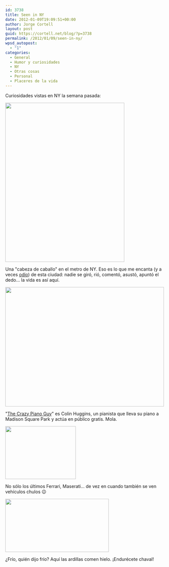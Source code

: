 ```yaml
---
id: 3738
title: Seen in NY
date: 2012-01-09T19:09:51+00:00
author: Jorge Cortell
layout: post
guid: https://cortell.net/blog/?p=3738
permalink: /2012/01/09/seen-in-ny/
wpsd_autopost:
  - "1"
categories:
  - General
  - Humor y curiosidades
  - NY
  - Otras cosas
  - Personal
  - Placeres de la vida
---
```

Curiosidades vistas en NY la semana pasada:

<img class="aligncenter" title="horse head" src="https://lh3.googleusercontent.com/-nS1DjI8xc8I/TwTlSnVoaAI/AAAAAAAAAF0/w3qOj3rZRak/w375-h500-k/20120104_172511.jpg" alt="" width="375" height="500" />

Una "cabeza de caballo" en el metro de NY. Eso es lo que me encanta (y a veces <a title="https://cortell.net/blog/es/2012/01/a-man-falls-two-walk-over-him/" href="https://cortell.net/blog/es/2012/01/a-man-falls-two-walk-over-him/" target="_blank">odio</a>) de esta ciudad: nadie se giró, rió, comentó, asustó, apuntó el dedo... la vida es así aquí.

<img class="aligncenter" title="Crazy Piano Guy" src="https://lh3.googleusercontent.com/-w3uvZUqXhBU/Twpo-QXvSGI/AAAAAAAAAIk/7BnWqjVxf1g/w500-h375-k/12%2B-%2B1" alt="" width="500" height="375" />

"<a title="https://colinhuggins.com" href="https://colinhuggins.com" target="_blank">The Crazy Piano Guy</a>" es Colin Huggins, un pianista que lleva su piano a Madison Square Park y actúa en público gratis. Mola.

<img class="aligncenter" title="cool wheels" src="https://lh3.googleusercontent.com/-JNetZZrTiwI/Twi2hHry8yI/AAAAAAAAAGs/RmLahXsz5pg/w222-h167-k/20120107_161721.jpg" alt="" width="222" height="166" />

No sólo los últimos Ferrari, Maserati... de vez en cuando también se ven vehículos chulos 😉

<img class="aligncenter" title="squirrel eating ice" src="https://lh6.googleusercontent.com/-jUi52pOLiE0/TwnIhp4SQfI/AAAAAAAAAIE/wgjK0yG3h80/w326-h168-k/20120108_114419.jpg" alt="" width="326" height="167" />

¿Frío, quién dijo frío? Aquí las ardillas comen hielo. ¡Endurécete chaval!
